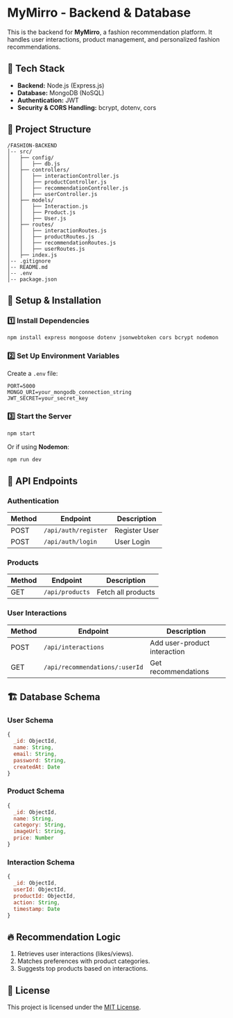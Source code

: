 # MyMirro - Backend & Database

This is the backend for **MyMirro**, a fashion recommendation platform. It handles user interactions, product management, and personalized fashion recommendations.

## 🚀 Tech Stack
- **Backend:** Node.js (Express.js)
- **Database:** MongoDB (NoSQL)
- **Authentication:** JWT
- **Security & CORS Handling:** bcrypt, dotenv, cors

## 📂 Project Structure
```
/FASHION-BACKEND
│-- src/
│   ├── config/
│   │   ├── db.js
│   ├── controllers/
│   │   ├── interactionController.js
│   │   ├── productController.js
│   │   ├── recommendationController.js
│   │   ├── userController.js
│   ├── models/
│   │   ├── Interaction.js
│   │   ├── Product.js
│   │   ├── User.js
│   ├── routes/
│   │   ├── interactionRoutes.js
│   │   ├── productRoutes.js
│   │   ├── recommendationRoutes.js
│   │   ├── userRoutes.js
│   ├── index.js
│-- .gitignore
│-- README.md
│-- .env
│-- package.json
```

## 🔧 Setup & Installation

### 1️⃣ Install Dependencies  
```sh
npm install express mongoose dotenv jsonwebtoken cors bcrypt nodemon
```

### 2️⃣ Set Up Environment Variables  
Create a `.env` file:
```
PORT=5000
MONGO_URI=your_mongodb_connection_string
JWT_SECRET=your_secret_key
```

### 3️⃣ Start the Server  
```sh
npm start
```
Or if using **Nodemon**:
```sh
npm run dev
```

## 📌 API Endpoints  

### **Authentication**
| Method | Endpoint            | Description     |
|--------|---------------------|----------------|
| POST   | `/api/auth/register` | Register User  |
| POST   | `/api/auth/login`    | User Login     |

### **Products**
| Method | Endpoint         | Description           |
|--------|-----------------|-----------------------|
| GET    | `/api/products`  | Fetch all products   |

### **User Interactions**
| Method | Endpoint             | Description                      |
|--------|----------------------|----------------------------------|
| POST   | `/api/interactions`  | Add user-product interaction    |
| GET    | `/api/recommendations/:userId` | Get recommendations |

## 🏗️ Database Schema  

### **User Schema**
```js
{
  _id: ObjectId,
  name: String,
  email: String,
  password: String,
  createdAt: Date
}
```

### **Product Schema**
```js
{
  _id: ObjectId,
  name: String,
  category: String,
  imageUrl: String,
  price: Number
}
```

### **Interaction Schema**
```js
{
  _id: ObjectId,
  userId: ObjectId,
  productId: ObjectId,
  action: String,
  timestamp: Date
}
```

## 🔥 Recommendation Logic  
1. Retrieves user interactions (likes/views).
2. Matches preferences with product categories.
3. Suggests top products based on interactions.

## 📝 License  
This project is licensed under the [MIT License](./LICENSE).
